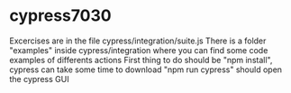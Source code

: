 # cypress7030

Excercises are in the file cypress/integration/suite.js
There is a folder "examples" inside cypress/integration where you can find some code examples of differents actions
First thing to do should be "npm install", cypress can take some time to download
"npm run cypress" should open the cypress GUI
